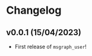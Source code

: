 # Changelog

<!--next-version-placeholder-->

## v0.0.1 (15/04/2023)

- First release of `msgraph_user`!